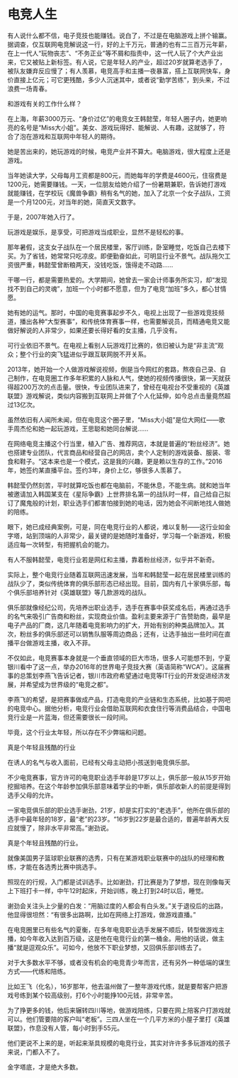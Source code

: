 # 电竞人生

有人说什么都不信，电子竞技也能赚钱。说白了，不过是在电脑游戏上拼个输赢。据调查，仅互联网电竞解说这一行，好的上千万元，普通的也有二三百万元年薪，在上一代人“玩物丧志”、“不务正业”等不屑和指责中，这一代人玩了个大产业出来，它又被贴上新标签。有人说，它是年轻人的产业，超过20岁就算老选手了，被队友嫌弃反应慢了；有人羡慕，电竞高手和主播一夜暴富，搭上互联网快车，身价直接上亿元；可它更残酷，多少人沉迷其中，或者说“勤学苦练”，到头来，不过浪费一场青春。 

和游戏有关的工作什么样？ 

在上海，年薪3000万元、“身价过亿”的电竞女王韩懿莹，年轻人圈子内，她更响亮的名号是“Miss大小姐”。美女、游戏玩得好、能解说、人有趣，这就够了，符合了泡在游戏和互联网中年轻人的期待。 

她是苦出来的，她玩游戏的时候，电竞产业并不算大。电脑游戏，很大程度上还是游戏。 

当年她读大学，父母每月工资都是800元，而她每年的学费是4600元，住宿费是1200元，她需要赚钱。一天，一位朋友给她介绍了一份暑期兼职，告诉她打游戏就能赚钱，在学校玩《魔兽争霸》稍有名气的她，加入了北京一个女子战队，工资是一个月1200元，对当年的她，简直天文数字。 

于是，2007年她入行了。 

玩游戏是娱乐，是享受，可把游戏当成职业，显然不是轻松的事。 

那年暑假，这支女子战队在一个居民楼里，客厅训练，卧室睡觉，吃饭自己去楼下买。为了省钱，她常常只吃凉皮。即便勤奋如此，可明显行业不景气。战队拖欠工资很严重，韩懿莹曾断粮两天，没钱吃饭，饿得走不动路…… 

干哪一行，都是需要热爱的。大学期间，她曾去一家会计师事务所实习，却“发现找不到自己的灵魂”，加班一个小时都不愿意，但为了电竞“加班”多久，都心甘情愿。 

她有她的运气。那时，中国的电竞赛事起步不久，电视上出现了一些游戏竞技频道，播出各种“大型赛事”，和传统体育赛事一样，也需要解说员，而精通电竞又能做好解说的人非常少，如果还要长得好看的女主播，几乎没有。 

可行业依旧不景气。在电视上看别人玩游戏打比赛的，依旧被认为是“非主流”观众；整个行业的突飞猛进似乎跟互联网脱不开关系。 

2013年，她开始一个人做游戏解说视频，倒是当今网红的套路，熬夜自己录、自己制作，在电竞圈工作多年积累的人脉和人气，使她的视频传播很快，第一天就获得超200万次的点击量。很快，专业团队进来了，曾经在电视台不受重视的《英雄联盟》游戏解说，类似内容搬到互联网上并做了个人化延伸，如今总点击量竟然超过13亿次。 

虽然依旧有人闻所未闻，但在电竞这个圈子里，“Miss大小姐”是位大网红——歌手周杰伦和她一起玩游戏，王思聪和她同台解说…… 

在网络电竞主播这个行当里，植入广告、推荐网店，本就是普遍的“粉丝经济”。她也搭建专业团队，代言商品和经营自己的网店，卖个人定制的游戏装备、服装、零食和鞋子。“这本来也是一个模式，这是我的兴趣，更是赖以生存的工作。”2016年，她签约某直播平台。签约3年，身价上亿，够很多人羡慕了。 

韩懿莹仍然刻苦，平时就算吃饭也都在电脑前，不能休息，不能生病。就和她当年被邀请加入韩国某支在《星际争霸》上世界排名第一的战队时一样，自己给自己拟订了魔鬼般的计划，职业选手们都害怕接到她的电话，因为她会不间断地找人做她的陪练。 

眼下，她已成经典案例，可是，同在电竞行业的人都说，难以复制——这行业如金字塔，站到顶端的人非常少，最关键的是她随时准备好，学习每一个新游戏，积极适应每一次转型，有把握机会的能力。 

有人不服韩懿莹，电竞行业若是网红和主播，靠着粉丝经济，似乎并不新奇。 

实际上，整个电竞行业随着互联网迅速发展，当年和韩懿莹一起在居民楼里训练的战队少了，类似传统体育的俱乐部形态已经出现。目前，国内有几十家俱乐部，每个俱乐部培养针对《英雄联盟》等几款游戏的战队。 

俱乐部就像经纪公司，先培养出职业选手，选手在赛事中获奖成名后，再通过选手的名气来吸引广告商和粉丝，实现商业价值。盈利主要来源于广告赞助商，最早是电子产品的厂商，这几年随着电竞影响力的扩大，开始有别的种类品牌加入。其次，粉丝多的俱乐部还可以销售队服等周边商品；还有，让选手抽出一些时间在直播平台做游戏主播，收入不菲。 

不仅如此，电竞赛事本身就是一个垂直领域的巨大市场，很多人可能想不到，宁夏银川看中了这一点，举办2016年的世界电子竞技大赛（英语简称“WCA”）。这届赛事的总策划李燕飞告诉记者，银川市政府希望通过电竞等IT行业的开发促进经济发展，并希望成为世界级的“电竞之都”。 

李燕飞的希望，是把赛事做成产品，打造电竞的产业链和生态系统，比如基于网吧的电竞中心。据他分析，电竞行业会借助互联网和衣食住行等消费品结合，中国电竞行业是一片蓝海，但还需要很长一段时间。 

毕竟，这个行业太年轻，所以存在不少弊端和问题。 

真是个年轻且残酷的行业 

在诱人的名气与收入面前，已经有父母主动把小孩送到电竞俱乐部。 

不少电竞赛事，官方许可的电竞职业选手年龄是17岁以上，俱乐部一般从15岁开始挖掘培养。在这个年龄参加俱乐部意味着学业的中断，俱乐部收新人的前提是得到选手父母的允许。 

一家电竞俱乐部的职业选手谢劲，21岁，却是实打实的“老选手”，他所在俱乐部的选手中最年轻的18岁，最“老”的23岁。“16岁到22岁是最合适的，普遍年龄再大反应就慢了，除非水平非常高。”谢劲说。 

真是个年轻且残酷的行业。 

就像美国男子篮球职业联赛的选秀，只有在某游戏职业联赛中的战队的经理和教练，才能在各选秀比赛中挑选手。 

照现在的行规，入门都是试训选手。比如谢劲，打比赛是为了梦想，现在则像每天上下班打卡一样，中午12时起床，开始训练，晚上打到24时以后，睡觉。 

谢劲会关注头上少量的白发：“用脑过度的人都会有白头发。”关于退役后的出路，他显得很坦然：“有很多出路啊，比如在网络上打游戏，做游戏直播。” 

在电竞圈里已有些名气的夏衡，在多年电竞职业选手发展不顺后，转型做游戏主播，如今年收入达到百万级，这是他在电竞行业的第一桶金。用他的话说，做主播“就是逗观众乐”。可如今，他放不下职业梦想，又回俱乐部训练去了。 

对于大多数水平不够，或者没有机会的电竞青少年而言，还有另外一种低端的谋生方式——代练和陪练。 

比如王飞（化名），16岁那年，他去温州做了一整年游戏代练，就是要帮客户把游戏号练到某个较高级别，打6个小时能挣100元钱，非常辛苦。 

为了挣更多的钱，他后来辗转四川等地，做游戏陪练，只要在网上陪客户打游戏就可以。他们管要陪的客户叫“老板”。三四人坐在一个几平方米的小屋子里打《英雄联盟》，作息没有人管，每小时到手55元。 

他们更说不上来的是，听起来渐具规模的电竞行业，其实对许许多多玩游戏的孩子来说，门都入不了。 

金字塔底，才是绝大多数。